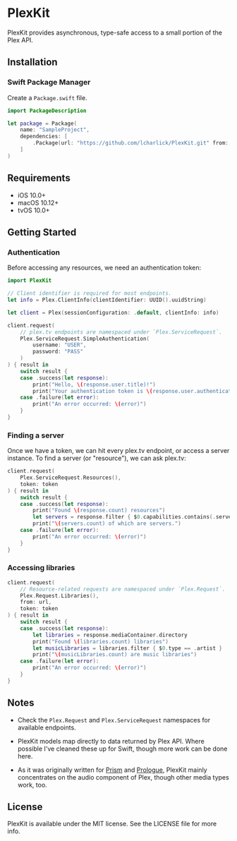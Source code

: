
# PlexKit

PlexKit provides asynchronous, type-safe access to a small portion of the Plex API.

## Installation

### Swift Package Manager

Create a `Package.swift` file.

```swift
import PackageDescription

let package = Package(
    name: "SampleProject",
    dependencies: [
        .Package(url: "https://github.com/lcharlick/PlexKit.git" from: "1.0.0")
    ]
)
```

## Requirements

- iOS 10.0+
- macOS 10.12+
- tvOS 10.0+

## Getting Started

### Authentication

Before accessing any resources, we need an authentication token:

````swift
import PlexKit

// Client identifier is required for most endpoints.
let info = Plex.ClientInfo(clientIdentifier: UUID().uuidString)

let client = Plex(sessionConfiguration: .default, clientInfo: info)

client.request(
    // plex.tv endpoints are namespaced under `Plex.ServiceRequest`.
    Plex.ServiceRequest.SimpleAuthentication(
        username: "USER",
        password: "PASS"
    )
) { result in
    switch result {
    case .success(let response):
        print("Hello, \(response.user.title)!")
        print("Your authentication token is \(response.user.authenticationToken)")
    case .failure(let error):
        print("An error occurred: \(error)")
    }
}

````

### Finding a server

Once we have a token, we can hit every plex.tv endpoint, or access a server instance. To find a server (or "resource"), we can ask plex.tv:

````swift
client.request(
    Plex.ServiceRequest.Resources(),
    token: token
) { result in
    switch result {
    case .success(let response):
        print("Found \(response.count) resources")
        let servers = response.filter { $0.capabilities.contains(.server)}
        print("\(servers.count) of which are servers.")
    case .failure(let error):
        print("An error occurred: \(error)")
    }
}
````

### Accessing libraries

````swift
client.request(
    // Resource-related requests are namespaced under `Plex.Request`.
    Plex.Request.Libraries(),
    from: url,
    token: token
) { result in
    switch result {
    case .success(let response):
        let libraries = response.mediaContainer.directory
        print("Found \(libraries.count) libraries")
        let musicLibraries = libraries.filter { $0.type == .artist }
        print("\(musicLibraries.count) are music libraries")
    case .failure(let error):
        print("An error occurred: \(error)")
    }
}
````

## Notes

- Check the `Plex.Request` and `Plex.ServiceRequest` namespaces for available endpoints.

- PlexKit models map directly to data returned by Plex API. Where possible I've cleaned these up for Swift, though more work can be done here.

- As it was originally written for [Prism](https://prism-music.app) and [Prologue](https://prologue-app.com), PlexKit mainly concentrates on the audio component of Plex, though other media types work, too.

## License

PlexKit is available under the MIT license. See the LICENSE file for more info.
